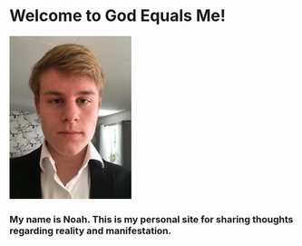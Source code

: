 # Welcome to God Equals Me!
![Me, Noah](https://raw.githubusercontent.com/godequalsme/godequalsme.github.io/master/82866833_634219077323845_68143.jpg)
### My name is Noah.  This is my personal site for sharing thoughts regarding reality and manifestation.
